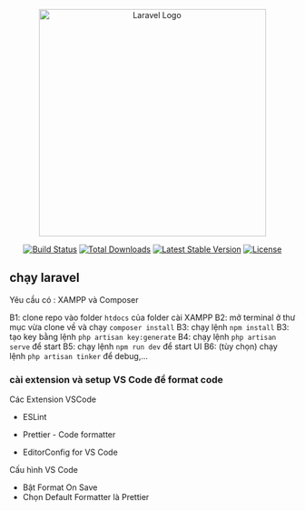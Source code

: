 <p align="center"><a href="https://laravel.com" target="_blank"><img src="https://raw.githubusercontent.com/laravel/art/master/logo-lockup/5%20SVG/2%20CMYK/1%20Full%20Color/laravel-logolockup-cmyk-red.svg" width="400" alt="Laravel Logo"></a></p>

<p align="center">
<a href="https://github.com/laravel/framework/actions"><img src="https://github.com/laravel/framework/workflows/tests/badge.svg" alt="Build Status"></a>
<a href="https://packagist.org/packages/laravel/framework"><img src="https://img.shields.io/packagist/dt/laravel/framework" alt="Total Downloads"></a>
<a href="https://packagist.org/packages/laravel/framework"><img src="https://img.shields.io/packagist/v/laravel/framework" alt="Latest Stable Version"></a>
<a href="https://packagist.org/packages/laravel/framework"><img src="https://img.shields.io/packagist/l/laravel/framework" alt="License"></a>
</p>

## chạy laravel

Yêu cầu có : XAMPP và Composer

B1: clone repo vào folder `htdocs` của folder cài XAMPP
B2: mở terminal ở thư mục vừa clone về và chạy `composer install`
B3: chạy lệnh `npm install`
B3: tạo key bằng lệnh `php artisan key:generate`
B4: chạy lệnh `php artisan serve` để start
B5: chạy lệnh `npm run dev` để start UI
B6: (tùy chọn) chạy lệnh `php artisan tinker` để debug,...

### cài extension và setup VS Code để format code

Các Extension VSCode

-   ESLint

-   Prettier - Code formatter

-   EditorConfig for VS Code

Cấu hình VS Code

-   Bật Format On Save
-   Chọn Default Formatter là Prettier
